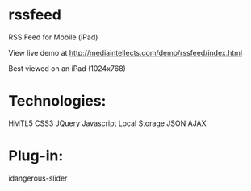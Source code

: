 rssfeed
=======

RSS Feed for Mobile (iPad)

View live demo at http://mediaintellects.com/demo/rssfeed/index.html

Best viewed on an iPad (1024x768)

Technologies:
=============
HMTL5
CSS3
JQuery
Javascript
Local Storage
JSON
AJAX

Plug-in:
========
idangerous-slider
